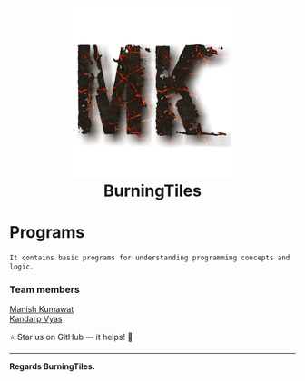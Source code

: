 <h1 align="center">
  <br>
  <a href="https://github.com/BurningTiles"><img src="logo.png" width="300"></a>
  <br>
  BurningTiles
  <br>
</h1>

# Programs
```
It contains basic programs for understanding programming concepts and logic.
```
### Team members
<a href="https://github.com/BurningTiles" target="_blank">Manish Kumawat</a>  
<a href="https://github.com/BurningTiles" target="_blank">Kandarp Vyas</a>



:star: Star us on GitHub — it helps! :tada:

---
**Regards BurningTiles.**
